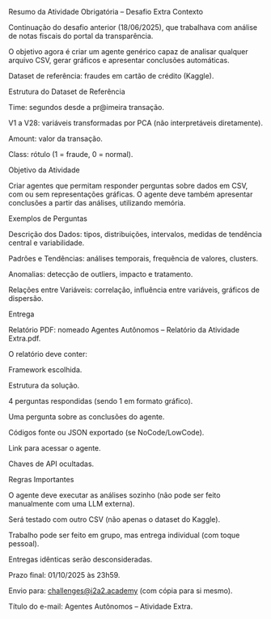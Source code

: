 Resumo da Atividade Obrigatória – Desafio Extra
Contexto

Continuação do desafio anterior (18/06/2025), que trabalhava com análise de notas fiscais do portal da transparência.

O objetivo agora é criar um agente genérico capaz de analisar qualquer arquivo CSV, gerar gráficos e apresentar conclusões automáticas.

Dataset de referência: fraudes em cartão de crédito (Kaggle).

Estrutura do Dataset de Referência

Time: segundos desde a pr@imeira transação.

V1 a V28: variáveis transformadas por PCA (não interpretáveis diretamente).

Amount: valor da transação.

Class: rótulo (1 = fraude, 0 = normal).

Objetivo da Atividade

Criar agentes que permitam responder perguntas sobre dados em CSV, com ou sem representações gráficas.
O agente deve também apresentar conclusões a partir das análises, utilizando memória.

Exemplos de Perguntas

Descrição dos Dados: tipos, distribuições, intervalos, medidas de tendência central e variabilidade.

Padrões e Tendências: análises temporais, frequência de valores, clusters.

Anomalias: detecção de outliers, impacto e tratamento.

Relações entre Variáveis: correlação, influência entre variáveis, gráficos de dispersão.

Entrega

Relatório PDF: nomeado Agentes Autônomos – Relatório da Atividade Extra.pdf.

O relatório deve conter:

Framework escolhida.

Estrutura da solução.

4 perguntas respondidas (sendo 1 em formato gráfico).

Uma pergunta sobre as conclusões do agente.

Códigos fonte ou JSON exportado (se NoCode/LowCode).

Link para acessar o agente.

Chaves de API ocultadas.

Regras Importantes

O agente deve executar as análises sozinho (não pode ser feito manualmente com uma LLM externa).

Será testado com outro CSV (não apenas o dataset do Kaggle).

Trabalho pode ser feito em grupo, mas entrega individual (com toque pessoal).

Entregas idênticas serão desconsideradas.

Prazo final: 01/10/2025 às 23h59.

Envio para: challenges@i2a2.academy (com cópia para si mesmo).

Título do e-mail: Agentes Autônomos – Atividade Extra.
